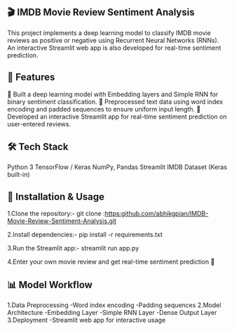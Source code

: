 ## 🎬 IMDB Movie Review Sentiment Analysis
This project implements a deep learning model to classify IMDB movie reviews as positive or negative using Recurrent Neural Networks (RNNs). An interactive Streamlit web app is also developed for real-time sentiment prediction.

## 📌 Features
🔹 Built a deep learning model with Embedding layers and Simple RNN for binary sentiment classification.
🔹 Preprocessed text data using word index encoding and padded sequences to ensure uniform input length.
🔹 Developed an interactive Streamlit app for real-time sentiment prediction on user-entered reviews.


## 🛠️ Tech Stack
Python 3
TensorFlow / Keras
NumPy, Pandas
Streamlit
IMDB Dataset (Keras built-in)


## 🚀 Installation & Usage
1.Clone the repository:-
git clone :[https:github.com/abhikgpian/IMDB-Movie-Review-Sentiment-Analysis.git](https://github.com/abhikgpian/IMDB-Movie-Review-Sentiment-Analysis.git)

2.Install dependencies:-
pip install -r requirements.txt

3.Run the Streamlit app:-
streamlit run app.py

4.Enter your own movie review and get real-time sentiment prediction 🎉

## 📊 Model Workflow
1.Data Preprocessing
   -Word index encoding
   -Padding sequences
2.Model Architecture
   -Embedding Layer
   -Simple RNN Layer
   -Dense Output Layer
3.Deployment
   -Streamlit web app for interactive usage




